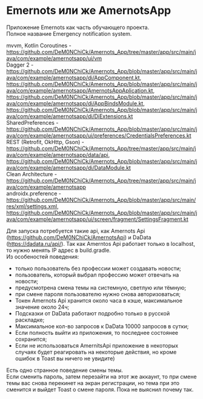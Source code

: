 # Emernots или же AmernotsApp
Приложение Emernots как часть обучающего проекта. \
Полное название Emergency notification system. 

mvvm, Kotlin Coroutines - https://github.com/DeM0NChiCk/Amernots_App/tree/master/app/src/main/java/com/example/amernotsapp/ui/vm \
Dagger 2 - https://github.com/DeM0NChiCk/Amernots_App/blob/master/app/src/main/java/com/example/amernotsapp/di/AppComponent.kt, https://github.com/DeM0NChiCk/Amernots_App/blob/master/app/src/main/java/com/example/amernotsapp/AmernotsAppAplication.kt, https://github.com/DeM0NChiCk/Amernots_App/blob/master/app/src/main/java/com/example/amernotsapp/di/AppBindsModule.kt, https://github.com/DeM0NChiCk/Amernots_App/blob/master/app/src/main/java/com/example/amernotsapp/di/DiExtensions.kt \
SharedPreferences - https://github.com/DeM0NChiCk/Amernots_App/blob/master/app/src/main/java/com/example/amernotsapp/ui/preferences/CredentialsPreferences.kt \
REST (Retrofit, OkHttp, Gson) - https://github.com/DeM0NChiCk/Amernots_App/tree/master/app/src/main/java/com/example/amernotsapp/data/api, https://github.com/DeM0NChiCk/Amernots_App/blob/master/app/src/main/java/com/example/amernotsapp/di/DataModule.kt \
Clean Architecture - https://github.com/DeM0NChiCk/Amernots_App/tree/master/app/src/main/java/com/example/amernotsapp \
androidx.preference - https://github.com/DeM0NChiCk/Amernots_App/blob/master/app/src/main/res/xml/settings.xml, https://github.com/DeM0NChiCk/Amernots_App/blob/master/app/src/main/java/com/example/amernotsapp/ui/screen/fragment/SettingsFragment.kt 

Для запуска потребуется такие api, как Amernots Api (https://github.com/DeM0NChiCk/AmernotsApi) и DaData (https://dadata.ru/api/).
Так как Amerntos Api работает только в localhost, то нужно менять IP адрес в build.gradle. \
Из особеностей поведения:
- только пользователь без профессии может создавать новости;
- пользователь, который выбрал профессию может отвечать на новости;
- предусмотрена смена темы на системную, светлую или тёмную;
- при смене пароля пользователю нужно снова авторизоваться;
- Токен Amernots Api хранится около часа в кэше, максимальное значение около 24ч;
- Подсказки от DaData работают подробно только в русской раскладке;
- Максимальное кол-во запросов к DaData 10000 запросов в сутки;
- Если полность выйти из приложения, то последнее состоянее сохранится;
- Если не использоваться AmernitsApi приложение в некоторых случаях будет реагировать на некоторые действия, но кроме ошибок в Toast вы ничего не увидитe)

Есть одно странное поведение смены темы. \
Если сменить пароль, затем перезайти на этот же аккаунт, то при смене темы вас снова перекинет на экран регистрации, но тема при это сменится и выйдет Toast о смене пароля.
Пока не выяснил почему так.
